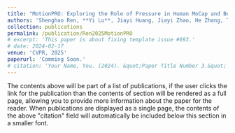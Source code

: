 ```yaml
---
title: "MotionPRO: Exploring the Role of Pressure in Human MoCap and Beyond"
authors: 'Shenghao Ren, **Yi Lu**, Jiayi Huang, Jiayi Zhao, He Zhang, Tao Yu✝, Qiu Shen✝, Xun Cao✝,'
collection: publications
permalink: /publication/Ren2025MotionPRO
# excerpt: 'This paper is about fixing template issue #693.'
# date: 2024-02-17
venue: 'CVPR, 2025'
paperurl: 'Comming Soon.'
# citation: 'Your Name, You. (2024). &quot;Paper Title Number 3.&quot; <i>GitHub Journal of Bugs</i>. 1(3).'
---
```


The contents above will be part of a list of publications, if the user clicks the link for the publication than the contents of section will be rendered as a full page, allowing you to provide more information about the paper for the reader. When publications are displayed as a single page, the contents of the above "citation" field will automatically be included below this section in a smaller font.
